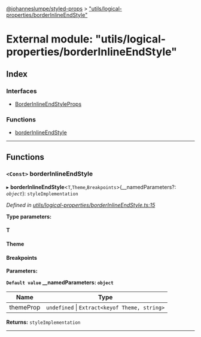[@johanneslumpe/styled-props](../README.md) > ["utils/logical-properties/borderInlineEndStyle"](../modules/_utils_logical_properties_borderinlineendstyle_.md)

# External module: "utils/logical-properties/borderInlineEndStyle"

## Index

### Interfaces

* [BorderInlineEndStyleProps](../interfaces/_utils_logical_properties_borderinlineendstyle_.borderinlineendstyleprops.md)

### Functions

* [borderInlineEndStyle](_utils_logical_properties_borderinlineendstyle_.md#borderinlineendstyle)

---

## Functions

<a id="borderinlineendstyle"></a>

### `<Const>` borderInlineEndStyle

▸ **borderInlineEndStyle**<`T`,`Theme`,`Breakpoints`>(__namedParameters?: *`object`*): `styleImplementation`

*Defined in [utils/logical-properties/borderInlineEndStyle.ts:15](https://github.com/johanneslumpe/styled-props/blob/8e709f1/src/utils/logical-properties/borderInlineEndStyle.ts#L15)*

**Type parameters:**

#### T 
#### Theme 
#### Breakpoints 
**Parameters:**

**`Default value` __namedParameters: `object`**

| Name | Type |
| ------ | ------ |
| themeProp | `undefined` \| `Extract<keyof Theme, string>` |

**Returns:** `styleImplementation`

___

